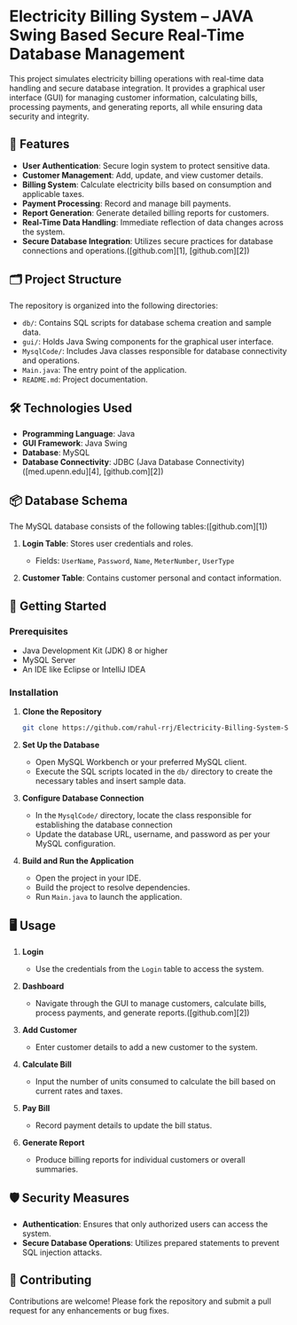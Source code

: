 # Electricity Billing System – JAVA Swing Based Secure Real-Time Database Management

This project simulates electricity billing operations with real-time data handling and secure database integration. It provides a graphical user interface (GUI) for managing customer information, calculating bills, processing payments, and generating reports, all while ensuring data security and integrity.

## 🔧 Features

* **User Authentication**: Secure login system to protect sensitive data.
* **Customer Management**: Add, update, and view customer details.
* **Billing System**: Calculate electricity bills based on consumption and applicable taxes.
* **Payment Processing**: Record and manage bill payments.
* **Report Generation**: Generate detailed billing reports for customers.
* **Real-Time Data Handling**: Immediate reflection of data changes across the system.
* **Secure Database Integration**: Utilizes secure practices for database connections and operations.([github.com][1], [github.com][2])

## 🗂️ Project Structure

The repository is organized into the following directories:

* `db/`: Contains SQL scripts for database schema creation and sample data.
* `gui/`: Holds Java Swing components for the graphical user interface.
* `MysqlCode/`: Includes Java classes responsible for database connectivity and operations.
* `Main.java`: The entry point of the application.
* `README.md`: Project documentation.

## 🛠️ Technologies Used

* **Programming Language**: Java
* **GUI Framework**: Java Swing
* **Database**: MySQL
* **Database Connectivity**: JDBC (Java Database Connectivity)([med.upenn.edu][4], [github.com][2])

## 📦 Database Schema

The MySQL database consists of the following tables:([github.com][1])

1. **Login Table**: Stores user credentials and roles.

   * Fields: `UserName`, `Password`, `Name`, `MeterNumber`, `UserType`
2. **Customer Table**: Contains customer personal and contact information.



## 🚀 Getting Started

### Prerequisites

* Java Development Kit (JDK) 8 or higher
* MySQL Server
* An IDE like Eclipse or IntelliJ IDEA

### Installation

1. **Clone the Repository**

   ```bash
   git clone https://github.com/rahul-rrj/Electricity-Billing-System-Secure-Real-Time-Database-Management.git
   ```



2. **Set Up the Database**

   * Open MySQL Workbench or your preferred MySQL client.
   * Execute the SQL scripts located in the `db/` directory to create the necessary tables and insert sample data.

3. **Configure Database Connection**

   * In the `MysqlCode/` directory, locate the class responsible for establishing the database connection 
   * Update the database URL, username, and password as per your MySQL configuration.

4. **Build and Run the Application**

   * Open the project in your IDE.
   * Build the project to resolve dependencies.
   * Run `Main.java` to launch the application.

## 🖥️ Usage

1. **Login**

   * Use the credentials from the `Login` table to access the system.

2. **Dashboard**

   * Navigate through the GUI to manage customers, calculate bills, process payments, and generate reports.([github.com][2])

3. **Add Customer**

   * Enter customer details to add a new customer to the system.

4. **Calculate Bill**

   * Input the number of units consumed to calculate the bill based on current rates and taxes.

5. **Pay Bill**

   * Record payment details to update the bill status.

6. **Generate Report**

   * Produce billing reports for individual customers or overall summaries.


## 🛡️ Security Measures

* **Authentication**: Ensures that only authorized users can access the system.
* **Secure Database Operations**: Utilizes prepared statements to prevent SQL injection attacks.

## 🤝 Contributing

Contributions are welcome! Please fork the repository and submit a pull request for any enhancements or bug fixes.


